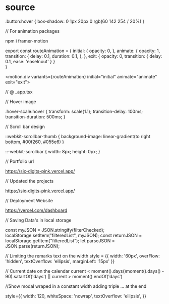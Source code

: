 # source

.button:hover {
box-shadow: 0 1px 20px 0 rgb(60 142 254 / 20%)
}

// For animation packages

npm i framer-motion

export const routeAnimation = {
  initial: {
     opacity: 0,
  },
  animate: {
    opacity: 1,
    transition: {
      delay: 0.1,
      duration: 0.1,
    },
  },
  exit: {
    opacity: 0,
    transition: {
      delay: 0.1,
      ease: 'easeInout'
    }
  }  
}


<motion.div variants={routeAnimation} initial="initial" animate="animate" exit="exit">

// @ _app.tsx

<AnimatePresence exitBeforeEnter>
  <Component {...pageProps} key={routes.route}/>
</AnimatePresence>  

// Hover image

.hover-scale:hover {
  transform: scale(1.1);
  transition-delay: 100ms;
  transition-duration: 500ms;
}

// Scroll bar design

::webkit-scrollbar-thumb {
  background-image: linear-gradient(to right bottom, #00f260, #055e6)
}

::-webkit-scrollbar {
  width: 8px;
  height: 0px;
}

// Portfolio url

https://six-digits-pink.vercel.app/

// Updated the projects

https://six-digits-pink.vercel.app/

// Deployment Website

https://vercel.com/dashboard

// Saving Data's in local storage

const myJSON = JSON.stringify(filterChecked);
localStorage.setItem("filteredList", myJSON);
const returnJSON = localStorage.getItem("filteredList");
let parseJSON = JSON.parse(returnJSON);

// Limiting the remarks text on the width
style = {{
  width: '60px',
  overFlow: 'hidden',
  textOverflow: 'ellipsis',
  marginLeft: '15px'
}}

// Current date on the calendar
current < moment().days()moment().days() - 90).satartOf('days') || current > moment().endOf('days')

//Show modal wraped in a constant width adding triple ... at the end

<div>
  <Popover> 
    <div>
      style={{
        width: 120,
        whiteSpace: 'nowrap',
        textOverflow: 'ellipsis',
      }}
    <div/>
  <Popover/>
<div/>

